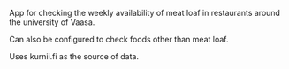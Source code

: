 
App for checking the weekly availability of meat loaf in restaurants around the university of Vaasa.

Can also be configured to check foods other than meat loaf.

Uses kurnii.fi as the source of data.